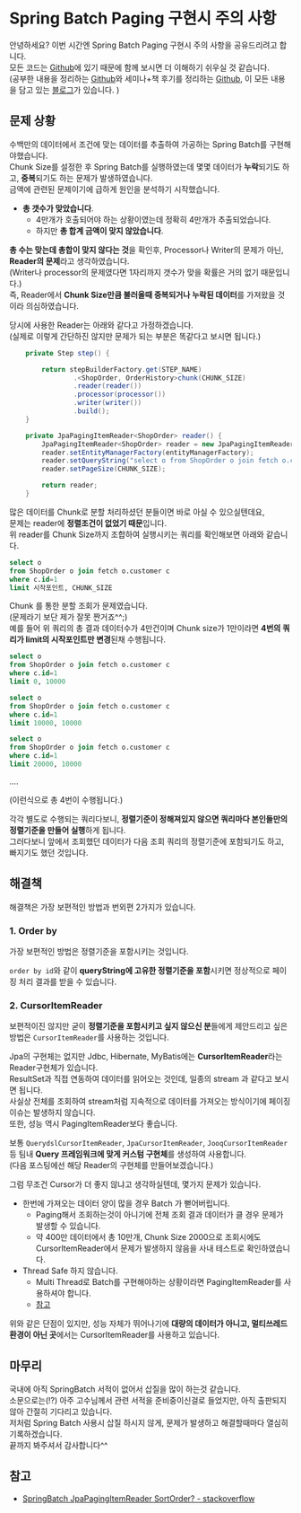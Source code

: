 # Spring Batch Paging 구현시 주의 사항

안녕하세요? 이번 시간엔 Spring Batch Paging 구현시 주의 사항을 공유드리려고 합니다.  
모든 코드는 [Github](https://github.com/jojoldu/blog-code/tree/master/springboot-batch)에 있기 때문에 함께 보시면 더 이해하기 쉬우실 것 같습니다.  
(공부한 내용을 정리하는 [Github](https://github.com/jojoldu/blog-code)와 세미나+책 후기를 정리하는 [Github](https://github.com/jojoldu/review), 이 모든 내용을 담고 있는 [블로그](http://jojoldu.tistory.com/)가 있습니다. )<br/>
 
 
## 문제 상황

수백만의 데이터에서 조건에 맞는 데이터를 추출하여 가공하는 Spring Batch를 구현해야했습니다.  
Chunk Size를 설정한 후 Spring Batch를 실행하였는데 몇몇 데이터가 **누락**되기도 하고, **중복**되기도 하는 문제가 발생하였습니다.  
금액에 관련된 문제이기에 급하게 원인을 분석하기 시작했습니다.

* **총 갯수가 맞았습니다**.
  * 4만개가 호출되어야 하는 상황이였는데 정확히 4만개가 추출되었습니다.
  * 하지만 **총 합계 금액이 맞지 않았습니다**.

**총 수는 맞는데 총합이 맞지 않다는 것**을 확인후, Processor나 Writer의 문제가 아닌, **Reader의 문제**라고 생각하였습니다.  
(Writer나 processor의 문제였다면 1자리까지 갯수가 맞을 확률은 거의 없기 때문입니다.)  
즉, Reader에서 **Chunk Size만큼 불러올때 중복되거나 누락된 데이터**를 가져왔을 것이라 의심하였습니다.  
  
당시에 사용한 Reader는 아래와 같다고 가정하겠습니다.  
(실제로 이렇게 간단하진 않지만 문제가 되는 부분은 똑같다고 보시면 됩니다.)

```java
    private Step step() {

        return stepBuilderFactory.get(STEP_NAME)
                .<ShopOrder, OrderHistory>chunk(CHUNK_SIZE)
                .reader(reader())
                .processor(processor())
                .writer(writer())
                .build();
    }

    private JpaPagingItemReader<ShopOrder> reader() {
        JpaPagingItemReader<ShopOrder> reader = new JpaPagingItemReader<>();
        reader.setEntityManagerFactory(entityManagerFactory);
        reader.setQueryString("select o from ShopOrder o join fetch o.customer c where c.id=1");
        reader.setPageSize(CHUNK_SIZE);

        return reader;
    }
```

많은 데이터를 Chunk로 분할 처리하셨던 분들이면 바로 아실 수 있으실텐데요,  
문제는 reader에 **정렬조건이 없었기 때문**입니다.  
위 reader를 Chunk Size까지 조합하여 실행시키는 쿼리를 확인해보면 아래와 같습니다.  

```sql
select o 
from ShopOrder o join fetch o.customer c 
where c.id=1
limit 시작포인트, CHUNK_SIZE
``` 

Chunk 를 통한 분할 조회가 문제였습니다.  
(문제라기 보단 제가 잘못 짠거죠^^;)  
예를 들어 위 쿼리의 총 결과 데이터수가 4만건이며 Chunk size가 1만이라면 **4번의 쿼리가 limit의 시작포인트만 변경**된채 수행됩니다.  

```sql
select o 
from ShopOrder o join fetch o.customer c 
where c.id=1
limit 0, 10000
``` 

```sql
select o 
from ShopOrder o join fetch o.customer c 
where c.id=1
limit 10000, 10000
``` 

```sql
select o 
from ShopOrder o join fetch o.customer c 
where c.id=1
limit 20000, 10000
``` 

....  
  
(이런식으로 총 4번이 수행됩니다.)  
  
각각 별도로 수행되는 쿼리다보니, **정렬기준이 정해져있지 않으면 쿼리마다 본인들만의 정렬기준을 만들어 실행**하게 됩니다.  
그러다보니 앞에서 조회했던 데이터가 다음 조회 쿼리의 정렬기준에 포함되기도 하고, 빠지기도 했던 것입니다.  

## 해결책

해결책은 가장 보편적인 방법과 번외편 2가지가 있습니다.

### 1. Order by

가장 보편적인 방법은 정렬기준을 포함시키는 것입니다.  

```order by id```와 같이 **queryString에 고유한 정렬기준을 포함**시키면 정상적으로 페이징 처리 결과를 받을 수 있습니다.  

### 2. CursorItemReader

보편적이진 않지만 굳이 **정렬기준을 포함시키고 싶지 않으신 분**들에게 제안드리고 싶은 방법은 ```CursorItemReader```를 사용하는 것입니다.  
  
Jpa의 구현체는 없지만 Jdbc, Hibernate, MyBatis에는 **CursorItemReader**라는 Reader구현체가 있습니다.  
ResultSet과 직접 연동하여 데이터를 읽어오는 것인데, 일종의 stream 과 같다고 보시면 됩니다.  
사실상 전체를 조회하여 stream처럼 지속적으로 데이터를 가져오는 방식이기에 페이징 이슈는 발생하지 않습니다.  
또한, 성능 역시 PagingItemReader보다 좋습니다.
  
보통 ```QuerydslCursorItemReader```, ```JpaCursorItemReader```, ```JooqCursorItemReader``` 등 팀내 **Query 프레임워크에 맞게 커스텀 구현체**를 생성하여 사용합니다.  
(다음 포스팅에선 해당 Reader의 구현체를 만들어보겠습니다.)

그럼 무조건 Cursor가 더 좋지 않냐고 생각하실텐데, 몇가지 문제가 있습니다.

* 한번에 가져오는 데이터 양이 많을 경우 Batch 가 뻗어버립니다.
  * Paging해서 조회하는것이 아니기에 전체 조회 결과 데이터가 클 경우 문제가 발생할 수 있습니다.
  * 약 400만 데이터에서 총 10만개, Chunk Size 2000으로  조회시에도 CursorItemReader에서 문제가 발생하지 않음을 사내 테스트로 확인하였습니다.  
* Thread Safe 하지 않습니다.
  * Multi Thread로 Batch를 구현해야하는 상황이라면 PagingItemReader를 사용하셔야 합니다.
  * [참고](https://stackoverflow.com/questions/28719836/spring-batch-problems-mix-data-when-converting-to-multithread)

위와 같은 단점이 있지만, 성능 자체가 뛰어나기에 **대량의 데이터가 아니고, 멀티쓰레드 환경이 아닌 곳**에서는 CursorItemReader를 사용하고 있습니다.

## 마무리

국내에 아직 SpringBatch 서적이 없어서 삽질을 많이 하는것 같습니다.  
소문으로는(!?) 아주 고수님께서 관련 서적을 준비중이신걸로 들었지만, 아직 출판되지 않아 간절히 기다리고 있습니다.  
저처럼 Spring Batch 사용시 삽질 하시지 않게, 문제가 발생하고 해결할때마다 열심히 기록하겠습니다.  
끝까지 봐주셔서 감사합니다^^

## 참고

* [SpringBatch JpaPagingItemReader SortOrder? - stackoverflow](https://stackoverflow.com/questions/37710535/springbatch-jpapagingitemreader-sortorder)